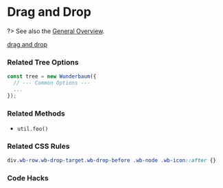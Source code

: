 # Drag and Drop

?> See also the [General Overview](/tutorial/overview.md).

[drag and drop](https://developer.mozilla.org/en-US/docs/Web/API/HTML_Drag_and_Drop_API)

### Related Tree Options

```js
const tree = new Wunderbaum({
  // --- Common Options ---
  ...
});
```

### Related Methods

- `util.foo()`

### Related CSS Rules

```css
div.wb-row.wb-drop-target.wb-drop-before .wb-node .wb-icon::after {}
```

### Code Hacks

```js
```
